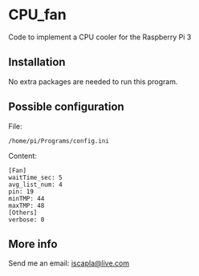 # CPU_fan
Code to implement a CPU cooler for the Raspberry Pi 3

Installation
------------
No extra packages are needed to run this program.

Possible configuration
----------------------
File: 

	/home/pi/Programs/config.ini

Content:
	
	[Fan]
	waitTime_sec: 5
	avg_list_num: 4
	pin: 19
	minTMP: 44
	maxTMP: 48
	[Others]
	verbose: 0



More info
---------
Send me an email: iscapla@live.com
